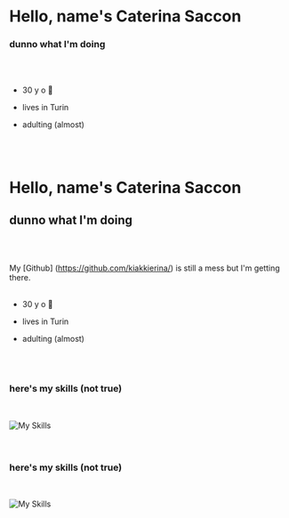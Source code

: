 # Hello, name's Caterina Saccon

###  dunno what I'm doing

<br>
<br>

- 30 y o :cherry_blossom:

- lives in Turin

- adulting (almost)

<br>
<br>

# Hello, name's Caterina Saccon

## dunno what I'm doing

<br>
<br>

My [Github] (https://github.com/kiakkierina/) is still a mess but I'm getting there.
<br>
<br>

- 30 y o :cherry_blossom:

- lives in Turin

- adulting (almost)

<br>
<br>


### here's my skills (not true)

<br>


![My Skills](https://skillicons.dev/icons?i=py,git,github,discord,bootstrap,arduino)
<br>
<br>
<br>

### here's my skills (not true)

<br>


![My Skills](https://skillicons.dev/icons?i=py,git,github,discord,bootstrap,arduino)

